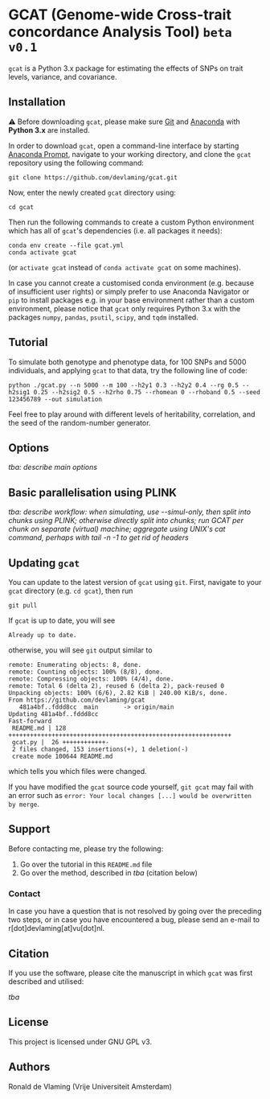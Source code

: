 # GCAT (Genome-wide Cross-trait concordance Analysis Tool) `beta v0.1`

`gcat` is a Python 3.x package for estimating the effects of SNPs on trait levels, variance, and covariance.

## Installation

:warning: Before downloading `gcat`, please make sure [Git](https://git-scm.com/downloads) and [Anaconda](https://www.anaconda.com/) with **Python 3.x** are installed.

In order to download `gcat`, open a command-line interface by starting [Anaconda Prompt](https://docs.anaconda.com/anaconda/user-guide/getting-started/), navigate to your working directory, and clone the `gcat` repository using the following command:

```  
git clone https://github.com/devlaming/gcat.git
```

Now, enter the newly created `gcat` directory using:

```
cd gcat
```

Then run the following commands to create a custom Python environment which has all of `gcat`'s dependencies (i.e. all packages it needs):

```
conda env create --file gcat.yml
conda activate gcat
```

(or `activate gcat` instead of `conda activate gcat` on some machines).

In case you cannot create a customised conda environment (e.g. because of insufficient user rights) or simply prefer to use Anaconda Navigator or `pip` to install packages e.g. in your base environment rather than a custom environment, please notice that `gcat` only requires Python 3.x with the packages `numpy`, `pandas`, `psutil`, `scipy`, and `tqdm` installed.

## Tutorial

To simulate both genotype and phenotype data, for 100 SNPs and 5000 individuals, and applying `gcat` to that data, try the following line of code:

```
python ./gcat.py --n 5000 --m 100 --h2y1 0.3 --h2y2 0.4 --rg 0.5 --h2sig1 0.25 --h2sig2 0.5 --h2rho 0.75 --rhomean 0 --rhoband 0.5 --seed 123456789 --out simulation
```

Feel free to play around with different levels of heritability, correlation, and the seed of the random-number generator.

## Options

*tba: describe main options*

## Basic parallelisation using PLINK

*tba: describe workflow: when simulating, use --simul-only, then split into chunks using PLINK; otherwise directly split into chunks; run GCAT per chunk on separate (virtual) machine; aggregate using UNIX's cat command, perhaps with tail -n -1 to get rid of headers*

## Updating `gcat`

You can update to the latest version of `gcat` using `git`. First, navigate to your `gcat` directory (e.g. `cd gcat`), then run
```
git pull
```
If `gcat` is up to date, you will see 
```
Already up to date.
```
otherwise, you will see `git` output similar to 
```
remote: Enumerating objects: 8, done.
remote: Counting objects: 100% (8/8), done.
remote: Compressing objects: 100% (4/4), done.
remote: Total 6 (delta 2), reused 6 (delta 2), pack-reused 0
Unpacking objects: 100% (6/6), 2.82 KiB | 240.00 KiB/s, done.
From https://github.com/devlaming/gcat
   481a4bf..fddd8cc  main       -> origin/main
Updating 481a4bf..fddd8cc
Fast-forward
 README.md | 128 ++++++++++++++++++++++++++++++++++++++++++++++++++++++++++++++
 gcat.py |  26 ++++++++++++-
 2 files changed, 153 insertions(+), 1 deletion(-)
 create mode 100644 README.md
```
which tells you which files were changed.

If you have modified the `gcat` source code yourself, `git gcat` may fail with an error such as `error: Your local changes [...] would be overwritten by merge`. 

## Support

Before contacting me, please try the following:

1. Go over the tutorial in this `README.md` file
2. Go over the method, described in *tba* (citation below)

### Contact

In case you have a question that is not resolved by going over the preceding two steps, or in case you have encountered a bug, please send an e-mail to r\[dot\]devlaming\[at\]vu\[dot\]nl.

## Citation

If you use the software, please cite the manuscript in which `gcat` was first described and utilised:

*tba*

## License

This project is licensed under GNU GPL v3.

## Authors

Ronald de Vlaming (Vrije Universiteit Amsterdam)
